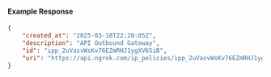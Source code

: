 <!-- Code generated for API Clients. DO NOT EDIT. -->

#### Example Response

```json
{
	"created_at": "2025-03-18T22:20:05Z",
	"description": "API Outbound Gateway",
	"id": "ipp_2uVasvWsKv76EZmRHJ1ygXV6SiB",
	"uri": "https://api.ngrok.com/ip_policies/ipp_2uVasvWsKv76EZmRHJ1ygXV6SiB"
}
```
